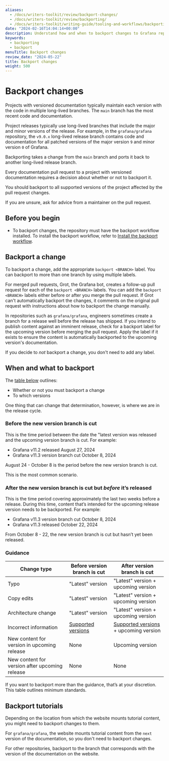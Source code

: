 ```yaml
---
aliases:
  - /docs/writers-toolkit/review/backport-changes/
  - /docs/writers-toolkit/review/backporting/
  - /docs/writers-toolkit/writing-guide/tooling-and-workflows/backporting/
date: "2024-02-16T14:04:14+00:00"
description: Understand how and when to backport changes to Grafana repositories.
keywords:
  - backporting
  - backport
menuTitle: Backport changes
review_date: "2024-05-22"
title: Backport changes
weight: 500
---
```


# Backport changes

Projects with versioned documentation typically maintain each version with the code in multiple long-lived branches.
The `main` branch has the most recent code and documentation.

Project releases typically use long-lived branches that include the major and minor versions of the release.
For example, in the `grafana/grafana` repository, the `v9.0.x` long-lived release branch contains code and documentation for all patched versions of the major version `9` and minor version `0` of Grafana.

Backporting takes a change from the `main` branch and ports it back to another long-lived release branch.

Every documentation pull request to a project with versioned documentation requires a decision about whether or not to backport it.

You should backport to all supported versions of the project affected by the pull request changes.

If you are unsure, ask for advice from a maintainer on the pull request.

## Before you begin

- To backport changes, the repository must have the backport workflow installed.
  To install the backport workflow, refer to [Install the backport workflow](/docs/writers-toolkit/review/backport-changes/install-the-workflow/).

## Backport a change

To backport a change, add the appropriate `backport <BRANCH>` label.
You can backport to more than one branch by using multiple labels.

For merged pull requests, Grot, the Grafana bot, creates a follow-up pull request for each of the `backport <BRANCH>` labels.
You can add the `backport <BRANCH>` labels either before or after you merge the pull request.
If Grot can't automatically backport the changes, it comments on the original pull request with instructions about how to backport the change manually.

In repositories such as `grafana/grafana`, engineers sometimes create a branch for a release well before the release has shipped.
If you intend to publish content against an imminent release, check for a backport label for the upcoming version before merging the pull request.
Apply the label if it exists to ensure the content is automatically backported to the upcoming version's documentation.

If you decide to _not_ backport a change, you don't need to add any label.

## When and what to backport

The [table below](#guidance) outlines:

- Whether or not you must backport a change
- To which versions

One thing that can change that determination, however, is where we are in the release cycle.

### Before the new version branch is cut

This is the time period between the date the "latest version was released and the upcoming version branch is cut. For example:

- Grafana v11.2 released August 27, 2024
- Grafana v11.3 version branch cut October 8, 2024

August 24 - October 8 is the period before the new version branch is cut.

This is the most common scenario.

### After the new version branch is cut but _before_ it’s released

This is the time period covering approximately the last two weeks before a release. During this time, content that’s intended for the upcoming release version needs to be backported. For example:

- Grafana v11.3 version branch cut October 8, 2024
- Grafana v11.3 released October 22, 2024

From October 8 - 22, the new version branch is cut but hasn’t yet been released.

### Guidance

<!-- prettier-ignore-start -->

| Change type                                       | Before version branch is cut       | After version branch is cut                           |
|---------------------------------------------------|------------------------------------|-------------------------------------------------------|
| Typo                                              | "Latest" version                   | "Latest" version + upcoming version                   |
| Copy edits                                        | "Latest" version                   | "Latest" version + upcoming version                   |
| Architecture change                               | "Latest" version                   | "Latest" version + upcoming version                   |
| Incorrect information                             | [Supported versions](https://grafana.com/docs/grafana/latest/upgrade-guide/when-to-upgrade/#what-to-know-about-version-support) | [Supported versions](https://grafana.com/docs/grafana/latest/upgrade-guide/when-to-upgrade/#what-to-know-about-version-support) + upcoming version |
| New content for version in upcoming release       | None                               | Upcoming version                                      |
| New content for version after upcoming release    | None                               | None                                                  |

<!-- prettier-ignore-end -->

If you want to backport more than the guidance, that’s at your discretion. This table outlines minimum standards.

## Backport tutorials

Depending on the location from which the website mounts tutorial content, you might need to backport changes to them.

For `grafana/grafana`, the website mounts tutorial content from the `next` version of the documentation, so you don't need to backport changes.

For other repositories, backport to the branch that corresponds with the version of the documentation on the website.

